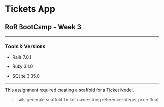 # Tickets App
## RoR BootCamp - Week 3
***
### Tools & Versions
- Rails 7.0.1

- Ruby 3.1.0

- SQLite 3.35.0

***
This assignment required creating a scaffold for a Ticket Model.

> rails generate scaffold Ticket name:string reference:integer price:float
